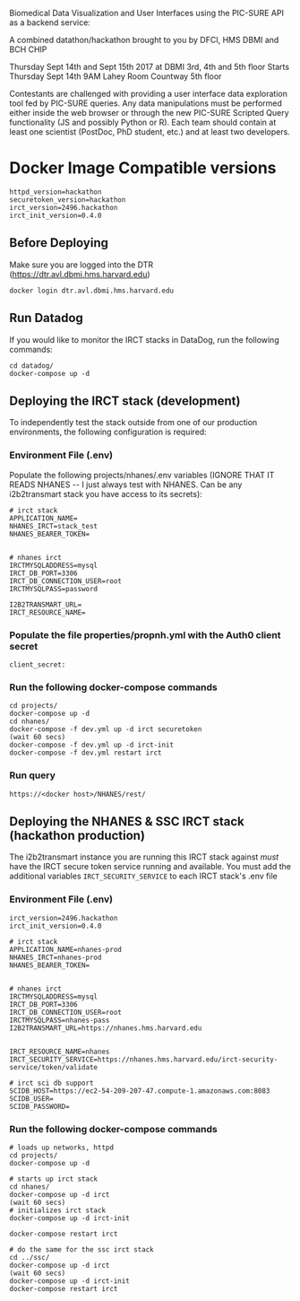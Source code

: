 Biomedical Data Visualization and User Interfaces using the PIC-SURE API as a backend service:

A combined datathon/hackathon brought to you by DFCI, HMS DBMI and BCH CHIP

Thursday Sept 14th and Sept 15th 2017 at DBMI 3rd, 4th and 5th floor Starts Thursday Sept 14th 9AM Lahey Room Countway 5th floor

Contestants are challenged with providing a user interface data exploration tool fed by PIC-SURE queries. Any data manipulations must be performed either inside the web browser or through the new PIC-SURE Scripted Query functionality (JS and possibly Python or R). Each team should contain at least one scientist (PostDoc, PhD student, etc.) and at least two developers.

# Docker Image Compatible versions

```
httpd_version=hackathon
securetoken_version=hackathon
irct_version=2496.hackathon
irct_init_version=0.4.0
```

## Before Deploying

Make sure you are logged into the DTR (<https://dtr.avl.dbmi.hms.harvard.edu>)

```
docker login dtr.avl.dbmi.hms.harvard.edu
```

## Run Datadog

If you would like to monitor the IRCT stacks in DataDog, run the following commands:

```
cd datadog/
docker-compose up -d
```

## Deploying the IRCT stack (development)

To independently test the stack outside from one of our production environments, the following configuration is required:

### Environment File (.env)

Populate the following projects/nhanes/.env variables (IGNORE THAT IT READS NHANES -- I just always test with NHANES. Can be any i2b2transmart stack you have access to its secrets):

```
# irct stack
APPLICATION_NAME=
NHANES_IRCT=stack_test
NHANES_BEARER_TOKEN=


# nhanes irct
IRCTMYSQLADDRESS=mysql
IRCT_DB_PORT=3306
IRCT_DB_CONNECTION_USER=root
IRCTMYSQLPASS=password

I2B2TRANSMART_URL=
IRCT_RESOURCE_NAME=
```

### Populate the file properties/propnh.yml with the Auth0 client secret

`client_secret:`

### Run the following docker-compose commands

```
cd projects/
docker-compose up -d
cd nhanes/
docker-compose -f dev.yml up -d irct securetoken
(wait 60 secs)
docker-compose -f dev.yml up -d irct-init
docker-compose -f dev.yml restart irct
```

### Run query

```
https://<docker host>/NHANES/rest/
```

## Deploying the NHANES & SSC IRCT stack (hackathon production)

The i2b2transmart instance you are running this IRCT stack against _must_ have the IRCT secure token service running and available. You must add the additional variables `IRCT_SECURITY_SERVICE` to each IRCT stack's .env file

### Environment File (.env)

```
irct_version=2496.hackathon
irct_init_version=0.4.0

# irct stack
APPLICATION_NAME=nhanes-prod
NHANES_IRCT=nhanes-prod
NHANES_BEARER_TOKEN=


# nhanes irct
IRCTMYSQLADDRESS=mysql
IRCT_DB_PORT=3306
IRCT_DB_CONNECTION_USER=root
IRCTMYSQLPASS=nhanes-pass
I2B2TRANSMART_URL=https://nhanes.hms.harvard.edu


IRCT_RESOURCE_NAME=nhanes
IRCT_SECURITY_SERVICE=https://nhanes.hms.harvard.edu/irct-security-service/token/validate

# irct sci db support
SCIDB_HOST=https://ec2-54-209-207-47.compute-1.amazonaws.com:8083
SCIDB_USER=
SCIDB_PASSWORD=
```

### Run the following docker-compose commands

```
# loads up networks, httpd
cd projects/
docker-compose up -d

# starts up irct stack
cd nhanes/
docker-compose up -d irct
(wait 60 secs)
# initializes irct stack
docker-compose up -d irct-init

docker-compose restart irct

# do the same for the ssc irct stack
cd ../ssc/
docker-compose up -d irct
(wait 60 secs)
docker-compose up -d irct-init
docker-compose restart irct
```
